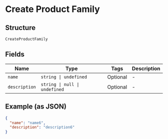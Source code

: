 
# Create Product Family

## Structure

`CreateProductFamily`

## Fields

| Name | Type | Tags | Description |
|  --- | --- | --- | --- |
| `name` | `string \| undefined` | Optional | - |
| `description` | `string \| null \| undefined` | Optional | - |

## Example (as JSON)

```json
{
  "name": "name6",
  "description": "description6"
}
```

